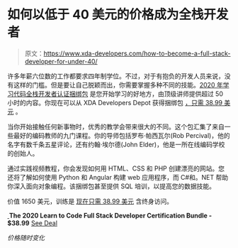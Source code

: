 # 如何以低于 40 美元的价格成为全栈开发者

> 原文：<https://www.xda-developers.com/how-to-become-a-full-stack-developer-for-under-40/>

许多年薪六位数的工作都要求四年制学位。不过，对于有抱负的开发人员来说，没有这样的门槛。但是要让自己脱颖而出，你需要掌握多种不同的技能。[2020 年学习代码全栈开发者认证捆绑包](https://depot.xda-developers.com/sales/the-2020-learn-to-code-full-stack-developer-certification-bundle?utm_source=xda-developers.com&utm_medium=referral&utm_campaign=the-2020-learn-to-code-full-stack-developer-certification-bundle&utm_term=scsf-376324&utm_content=a0x1P000004NLdg&scsonar=1) 是您开始学习的好地方，由顶级讲师提供超过 50 小时的内容。你现在可以从 XDA Developers Depot 获得捆绑包 [，只需 38.99 美元](https://depot.xda-developers.com/sales/the-2020-learn-to-code-full-stack-developer-certification-bundle?utm_source=xda-developers.com&utm_medium=referral&utm_campaign=the-2020-learn-to-code-full-stack-developer-certification-bundle&utm_term=scsf-376324&utm_content=a0x1P000004NLdg&scsonar=1) 。

当你开始接触任何新事物时，优秀的教学会带来很大的不同。这个包汇集了来自一些最好的编码教师的九门课程。你的导师包括罗布·帕西瓦尔(Rob Percival)，他的名字有数千条五星评论，还有约翰·埃尔德(John Elder)，他是一所在线编码学校的创始人。

通过实践视频教程，你会发现如何用 HTML、CSS 和 PHP 创建漂亮的网站。您还将了解如何使用 Python 和 Angular 构建 web 应用程序，而 C#和。NET 帮助你深入面向对象编程。该捆绑包甚至提供 SQL 培训，以提高您的数据技能。

价值 1650 美元，训练是 [现在只需 38.99 美元](https://depot.xda-developers.com/sales/the-2020-learn-to-code-full-stack-developer-certification-bundle?utm_source=xda-developers.com&utm_medium=referral&utm_campaign=the-2020-learn-to-code-full-stack-developer-certification-bundle&utm_term=scsf-376324&utm_content=a0x1P000004NLdg&scsonar=1) 含终身访问。

[ ](https://depot.xda-developers.com/sales/the-2020-learn-to-code-full-stack-developer-certification-bundle?utm_source=xda-developers.com&utm_medium=referral-cta&utm_campaign=the-2020-learn-to-code-full-stack-developer-certification-bundle&utm_term=scsf-376324&utm_content=a0x1P000004NLdg&scsonar=1)**The 2020 Learn to Code Full Stack Developer Certification Bundle - $38.99** [See Deal](https://depot.xda-developers.com/sales/the-2020-learn-to-code-full-stack-developer-certification-bundle?utm_source=xda-developers.com&utm_medium=referral-cta&utm_campaign=the-2020-learn-to-code-full-stack-developer-certification-bundle&utm_term=scsf-376324&utm_content=a0x1P000004NLdg&scsonar=1)

*价格随时变化*